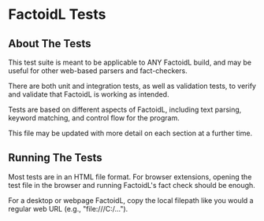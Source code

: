 # FactoidL Tests

## About The Tests
This test suite is meant to be applicable to ANY FactoidL build, and may be useful for other web-based parsers and fact-checkers.

There are both unit and integration tests, as well as validation tests, to verify and validate that FactoidL is working as intended.

Tests are based on different aspects of FactoidL, including text parsing, keyword matching, and control flow for the program. 

This file may be updated with more detail on each section at a further time.

## Running The Tests
Most tests are in an HTML file format. For browser extensions, opening the test file in the browser and running FactoidL's fact check should be enough.

For a desktop or webpage FactoidL, copy the local filepath like you would a regular web URL (e.g., "file:///C:/...").

